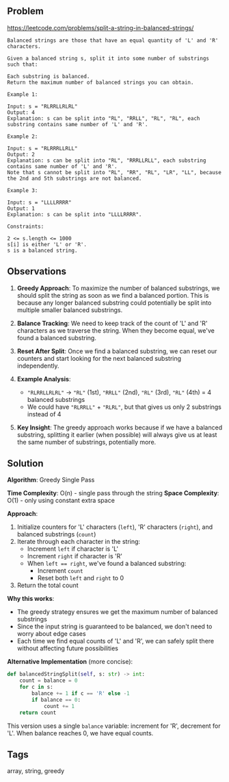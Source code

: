 ## Problem

https://leetcode.com/problems/split-a-string-in-balanced-strings/

```
Balanced strings are those that have an equal quantity of 'L' and 'R' characters.

Given a balanced string s, split it into some number of substrings such that:

Each substring is balanced.
Return the maximum number of balanced strings you can obtain.

Example 1:

Input: s = "RLRRLLRLRL"
Output: 4
Explanation: s can be split into "RL", "RRLL", "RL", "RL", each substring contains same number of 'L' and 'R'.

Example 2:

Input: s = "RLRRRLLRLL"
Output: 2
Explanation: s can be split into "RL", "RRRLLRLL", each substring contains same number of 'L' and 'R'.
Note that s cannot be split into "RL", "RR", "RL", "LR", "LL", because the 2nd and 5th substrings are not balanced.

Example 3:

Input: s = "LLLLRRRR"
Output: 1
Explanation: s can be split into "LLLLRRRR".

Constraints:

2 <= s.length <= 1000
s[i] is either 'L' or 'R'.
s is a balanced string.
```

## Observations

1. **Greedy Approach**: To maximize the number of balanced substrings, we should split the string as soon as we find a balanced portion. This is because any longer balanced substring could potentially be split into multiple smaller balanced substrings.

2. **Balance Tracking**: We need to keep track of the count of 'L' and 'R' characters as we traverse the string. When they become equal, we've found a balanced substring.

3. **Reset After Split**: Once we find a balanced substring, we can reset our counters and start looking for the next balanced substring independently.

4. **Example Analysis**:
   - `"RLRRLLRLRL"` → `"RL"` (1st), `"RRLL"` (2nd), `"RL"` (3rd), `"RL"` (4th) = 4 balanced substrings
   - We could have `"RLRRLL"` + `"RLRL"`, but that gives us only 2 substrings instead of 4

5. **Key Insight**: The greedy approach works because if we have a balanced substring, splitting it earlier (when possible) will always give us at least the same number of substrings, potentially more.

## Solution

**Algorithm**: Greedy Single Pass

**Time Complexity**: O(n) - single pass through the string
**Space Complexity**: O(1) - only using constant extra space

**Approach**:
1. Initialize counters for 'L' characters (`left`), 'R' characters (`right`), and balanced substrings (`count`)
2. Iterate through each character in the string:
   - Increment `left` if character is 'L'
   - Increment `right` if character is 'R'
   - When `left == right`, we've found a balanced substring:
     - Increment `count`
     - Reset both `left` and `right` to 0
3. Return the total count

**Why this works**:
- The greedy strategy ensures we get the maximum number of balanced substrings
- Since the input string is guaranteed to be balanced, we don't need to worry about edge cases
- Each time we find equal counts of 'L' and 'R', we can safely split there without affecting future possibilities

**Alternative Implementation** (more concise):
```python
def balancedStringSplit(self, s: str) -> int:
    count = balance = 0
    for c in s:
        balance += 1 if c == 'R' else -1
        if balance == 0:
            count += 1
    return count
```
This version uses a single `balance` variable: increment for 'R', decrement for 'L'. When balance reaches 0, we have equal counts.

## Tags

array, string, greedy